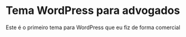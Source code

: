 # Tema WordPress para advogados
Este é o primeiro tema para WordPress que eu fiz de forma comercial
